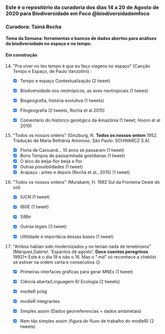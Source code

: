 ### Este é o repositório da curadoria dos dias 14 a 20 de Agosto de 2020 para Biodiversidade em Foco @biodiversidademfoco
### Curadora: Tainá Rocha
#### Tema da Semana: ferramentas e bancos de dados abertos para análises da biodiversidade no espaço e no tempo. 
#### Em construção


14. "Pra viver no teu tempo é que eu faço viagens no espaço" (Canção Tempo e Espaço, de Paulo Vanzollini) :
    
    - [x] Tempo e espaço Contextualização (2 tweet)  
    - [x] Biodiversidade nos neotrópicos, as aves neotropicais (1 twees)
    - [x] Biogeografia, história evolutiva (1 tweets)
    - [x] Filogeografia (2 tweets, Rocha et al 2015)
    - [x] Comentário do histórico geológico da Amazônia (1 tweet, Hoorn et al 2010)
    
    
15. "Todos os nossos ontens"  (Ginzburg, N. **Todos os nossos ontem** 1952. Tradução de Maria Bethânia Amoroso. São Paulo: SCHWARCZ S.A)
      
    - [x] Flona de Caxiuanã... 10 anos se passaram (1 tweet) 
    - [x] Bons Tempos de passarinhada goeldianas (1 tweet)
    - [x] O bico do beija-flor beija a flor  
    - [x] Outras possibilidades (1 tweet)
    - [x] Arapaçu : antes e depois (Rocha et al., 2015) (1 tweet) 
    
16. "Todos os nossos ontens"  (Murakami, H. 1992 Sul da Fronteira Oeste do sol)
      
    - [x] IUCN (1 tweet) 
    - [x] IBGE (1 tweet)
    - [x] SiBbr  
    - [x] Outras legais (3 tweet)
    - [x] Ultilidade e importâcia dessas bases (1 tweet) 


19. "Ambos habían sido modernizados y no tenían nada de tenebrosos" (Márquez,Gabriel. 'Espantos de agosto'. **Doce cuentos peregrinos** 1992)* Este é o dia 19 e não o 16. Mas o ".md" só reconhece a cheklist se estiver na ordem certa e consecutiva :expressionless:
      
    - [x] Primeiras interfaces gráficas para gerar MNEs (1 tweet) 
    - [x] Ciência aberta/Linguagem R/ Ecologia (2 tweets)
    - [x] modleR pckg
    - [x] modleR integrantes
    - [x] Simples assim (Dados georreferencias + dados ambinetais)
    - [x] Nem tão simples assim (figura do fluxo de trabalho do modleR) (2 tweets)
      

